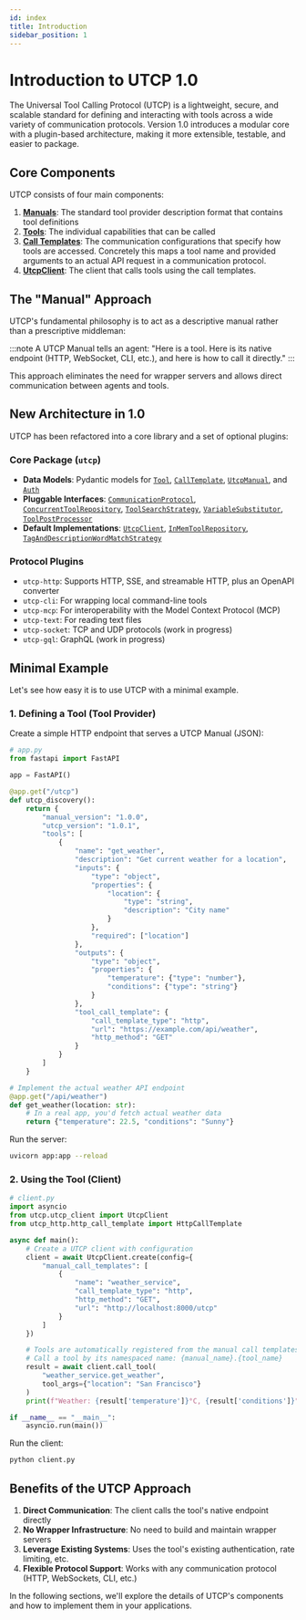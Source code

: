 ```yaml
---
id: index
title: Introduction
sidebar_position: 1
---
```


# Introduction to UTCP 1.0

The Universal Tool Calling Protocol (UTCP) is a lightweight, secure, and scalable standard for defining and interacting with tools across a wide variety of communication protocols. Version 1.0 introduces a modular core with a plugin-based architecture, making it more extensible, testable, and easier to package.

## Core Components

UTCP consists of four main components:

1. [**Manuals**](./api/core/utcp/data/utcp_manual.md): The standard tool provider description format that contains tool definitions
2. [**Tools**](./api/core/utcp/data/tool.md): The individual capabilities that can be called
3. [**Call Templates**](./api/core/utcp/data/call_template.md): The communication configurations that specify how tools are accessed. Concretely this maps a tool name and provided arguments to an actual API request in a communication protocol.
4. [**UtcpClient**](./api/core/utcp/utcp_client.md): The client that calls tools using the call templates.

## The "Manual" Approach

UTCP's fundamental philosophy is to act as a descriptive manual rather than a prescriptive middleman:

:::note
A UTCP Manual tells an agent: "Here is a tool. Here is its native endpoint (HTTP, WebSocket, CLI, etc.), and here is how to call it directly."
:::

This approach eliminates the need for wrapper servers and allows direct communication between agents and tools.

## New Architecture in 1.0

UTCP has been refactored into a core library and a set of optional plugins:

### Core Package (`utcp`)
- **Data Models**: Pydantic models for [`Tool`](./api/core/utcp/data/tool.md), [`CallTemplate`](./api/core/utcp/data/call_template.md), [`UtcpManual`](./api/core/utcp/data/utcp_manual.md), and [`Auth`](./api/core/utcp/data/auth.md)
- **Pluggable Interfaces**: [`CommunicationProtocol`](./api/core/utcp/interfaces/communication_protocol.md), [`ConcurrentToolRepository`](./api/core/utcp/interfaces/concurrent_tool_repository.md), [`ToolSearchStrategy`](./api/core/utcp/interfaces/tool_search_strategy.md), [`VariableSubstitutor`](./api/core/utcp/interfaces/variable_substitutor.md), [`ToolPostProcessor`](./api/core/utcp/interfaces/tool_post_processor.md)
- **Default Implementations**: [`UtcpClient`](./api/core/utcp/utcp_client.md), [`InMemToolRepository`](./api/core/utcp/implementations/in_mem_tool_repository.md), [`TagAndDescriptionWordMatchStrategy`](./api/core/utcp/implementations/tag_search.md)

### Protocol Plugins
- `utcp-http`: Supports HTTP, SSE, and streamable HTTP, plus an OpenAPI converter
- `utcp-cli`: For wrapping local command-line tools
- `utcp-mcp`: For interoperability with the Model Context Protocol (MCP)
- `utcp-text`: For reading text files
- `utcp-socket`: TCP and UDP protocols (work in progress)
- `utcp-gql`: GraphQL (work in progress)

## Minimal Example

Let's see how easy it is to use UTCP with a minimal example.

### 1. Defining a Tool (Tool Provider)

Create a simple HTTP endpoint that serves a UTCP Manual (JSON):

```python
# app.py
from fastapi import FastAPI

app = FastAPI()

@app.get("/utcp")
def utcp_discovery():
    return {
        "manual_version": "1.0.0",
        "utcp_version": "1.0.1",
        "tools": [
            {
                "name": "get_weather",
                "description": "Get current weather for a location",
                "inputs": {
                    "type": "object",
                    "properties": {
                        "location": {
                            "type": "string",
                            "description": "City name"
                        }
                    },
                    "required": ["location"]
                },
                "outputs": {
                    "type": "object",
                    "properties": {
                        "temperature": {"type": "number"},
                        "conditions": {"type": "string"}
                    }
                },
                "tool_call_template": {
                    "call_template_type": "http",
                    "url": "https://example.com/api/weather",
                    "http_method": "GET"
                }
            }
        ]
    }

# Implement the actual weather API endpoint
@app.get("/api/weather")
def get_weather(location: str):
    # In a real app, you'd fetch actual weather data
    return {"temperature": 22.5, "conditions": "Sunny"}
```

Run the server:

```bash
uvicorn app:app --reload
```

### 2. Using the Tool (Client)

```python
# client.py
import asyncio
from utcp.utcp_client import UtcpClient
from utcp_http.http_call_template import HttpCallTemplate

async def main():
    # Create a UTCP client with configuration
    client = await UtcpClient.create(config={
        "manual_call_templates": [
            {
                "name": "weather_service",
                "call_template_type": "http",
                "http_method": "GET",
                "url": "http://localhost:8000/utcp"
            }
        ]
    })

    # Tools are automatically registered from the manual call templates
    # Call a tool by its namespaced name: {manual_name}.{tool_name}
    result = await client.call_tool(
        "weather_service.get_weather", 
        tool_args={"location": "San Francisco"}
    )
    print(f"Weather: {result['temperature']}°C, {result['conditions']}")

if __name__ == "__main__":
    asyncio.run(main())
```

Run the client:

```bash
python client.py
```

## Benefits of the UTCP Approach

1. **Direct Communication**: The client calls the tool's native endpoint directly
2. **No Wrapper Infrastructure**: No need to build and maintain wrapper servers
3. **Leverage Existing Systems**: Uses the tool's existing authentication, rate limiting, etc.
4. **Flexible Protocol Support**: Works with any communication protocol (HTTP, WebSockets, CLI, etc.)

In the following sections, we'll explore the details of UTCP's components and how to implement them in your applications.
